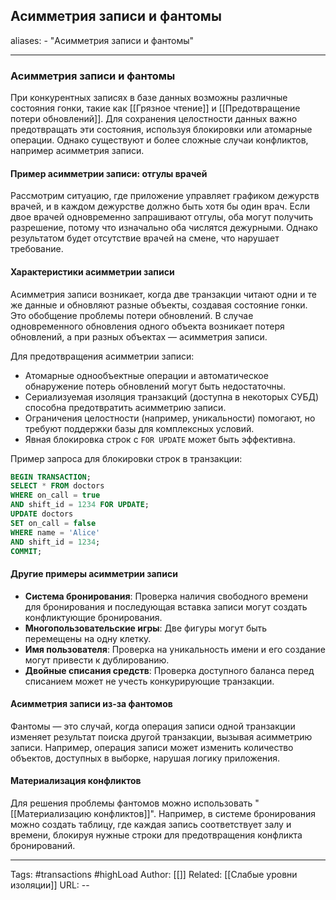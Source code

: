 ## Асимметрия записи и фантомы
aliases: 
	- "Асимметрия записи и фантомы"

---

### Асимметрия записи и фантомы
При конкурентных записях в базе данных возможны различные состояния гонки, такие как [[Грязное чтение]] и [[Предотвращение потери обновлений]]. Для сохранения целостности данных важно предотвращать эти состояния, используя блокировки или атомарные операции. Однако существуют и более сложные случаи конфликтов, например асимметрия записи.

#### Пример асимметрии записи: отгулы врачей
Рассмотрим ситуацию, где приложение управляет графиком дежурств врачей, и в каждом дежурстве должно быть хотя бы один врач. Если двое врачей одновременно запрашивают отгулы, оба могут получить разрешение, потому что изначально оба числятся дежурными. Однако результатом будет отсутствие врачей на смене, что нарушает требование.

#### Характеристики асимметрии записи
Асимметрия записи возникает, когда две транзакции читают одни и те же данные и обновляют разные объекты, создавая состояние гонки. Это обобщение проблемы потери обновлений. В случае одновременного обновления одного объекта возникает потеря обновлений, а при разных объектах — асимметрия записи.

Для предотвращения асимметрии записи:
- Атомарные однообъектные операции и автоматическое обнаружение потерь обновлений могут быть недостаточны.
- Сериализуемая изоляция транзакций (доступна в некоторых СУБД) способна предотвратить асимметрию записи.
- Ограничения целостности (например, уникальности) помогают, но требуют поддержки базы для комплексных условий.
- Явная блокировка строк с `FOR UPDATE` может быть эффективна.

Пример запроса для блокировки строк в транзакции:

```sql
BEGIN TRANSACTION;
SELECT * FROM doctors
WHERE on_call = true
AND shift_id = 1234 FOR UPDATE;
UPDATE doctors
SET on_call = false
WHERE name = 'Alice'
AND shift_id = 1234;
COMMIT;
```

#### Другие примеры асимметрии записи
- **Система бронирования**: Проверка наличия свободного времени для бронирования и последующая вставка записи могут создать конфликтующие бронирования.
- **Многопользовательские игры**: Две фигуры могут быть перемещены на одну клетку.
- **Имя пользователя**: Проверка на уникальность имени и его создание могут привести к дублированию.
- **Двойные списания средств**: Проверка доступного баланса перед списанием может не учесть конкурирующие транзакции.

#### Асимметрия записи из-за фантомов
Фантомы — это случай, когда операция записи одной транзакции изменяет результат поиска другой транзакции, вызывая асимметрию записи. Например, операция записи может изменить количество объектов, доступных в выборке, нарушая логику приложения.

#### Материализация конфликтов
Для решения проблемы фантомов можно использовать "[[Материализацию конфликтов]]". Например, в системе бронирования можно создать таблицу, где каждая запись соответствует залу и времени, блокируя нужные строки для предотвращения конфликта бронирований.

---
Tags: #transactions #highLoad
Author: [[]]
Related: [[Слабые уровни изоляции]]
URL: -- 
